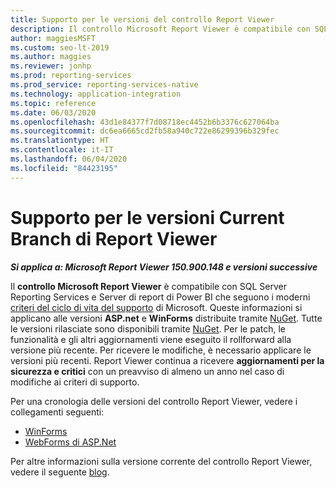 ```yaml
---
title: Supporto per le versioni del controllo Report Viewer
description: Il controllo Microsoft Report Viewer è compatibile con SQL Server Reporting Services e Server di report di Power BI che seguono i moderni criteri del ciclo di vita del supporto.
author: maggiesMSFT
ms.custom: seo-lt-2019
ms.author: maggies
ms.reviewer: jonhp
ms.prod: reporting-services
ms.prod_service: reporting-services-native
ms.technology: application-integration
ms.topic: reference
ms.date: 06/03/2020
ms.openlocfilehash: 43d1e84377f7d08718ec4452b6b3376c627064ba
ms.sourcegitcommit: dc6ea6665cd2fb58a940c722e86299396b329fec
ms.translationtype: HT
ms.contentlocale: it-IT
ms.lasthandoff: 06/04/2020
ms.locfileid: "84423195"
---
```

# <a name="support-for-report-viewer-current-branch-versions"></a>Supporto per le versioni Current Branch di Report Viewer

**_Si applica a: Microsoft Report Viewer 150.900.148 e versioni successive_**

Il **controllo Microsoft Report Viewer** è compatibile con SQL Server Reporting Services e Server di report di Power BI che seguono i moderni [criteri del ciclo di vita del supporto](https://support.microsoft.com/hub/4095338/microsoft-lifecycle-policy) di Microsoft. Queste informazioni si applicano alle versioni **ASP.net** e **WinForms** distribuite tramite [NuGet](https://www.nuget.org/). Tutte le versioni rilasciate sono disponibili tramite [NuGet](https://www.nuget.org/). Per le patch, le funzionalità e gli altri aggiornamenti viene eseguito il rollforward alla versione più recente. Per ricevere le modifiche, è necessario applicare le versioni più recenti. Report Viewer continua a ricevere **aggiornamenti per la sicurezza e critici** con un preavviso di almeno un anno nel caso di modifiche ai criteri di supporto.

Per una cronologia delle versioni del controllo Report Viewer, vedere i collegamenti seguenti:

- [WinForms](https://www.nuget.org/packages/Microsoft.ReportingServices.ReportViewerControl.Winforms/)
- [WebForms di ASP.Net](https://www.nuget.org/packages/Microsoft.ReportingServices.ReportViewerControl.WebForms/)

Per altre informazioni sulla versione corrente del controllo Report Viewer, vedere il seguente [blog](https://blogs.msdn.microsoft.com/sqlrsteamblog/2016/11/30/report-viewer-2016-control-update-now-available/).